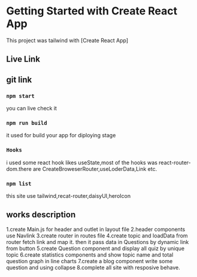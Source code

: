 # Getting Started with Create React App

This project was tailwind with [Create React App]

## Live Link

## git link

### `npm start`

you can live check it

### `npm run build`

it used for build your app for diploying stage

### `Hooks`

i used some react hook likes useState,most of the hooks was
react-router-dom.there are CreateBroweserRouter,useLoderData,Link etc.

### `npm list`

this site use tailwind,recat-router,daisyUI,heroIcon

## works description

1.create Main.js for header and outlet in layout file
2.header components use Navlink
3.create router in routes file
4.create topic and loadData from router fetch link and map it.
then it pass data in Questions by dynamic link from button
5.create Question component and display all quiz by unique topic
6.create statistics components and show topic name and total question graph in line charts
7.create a blog component write some question and using collapse
8.complete all site with resposive behave.
